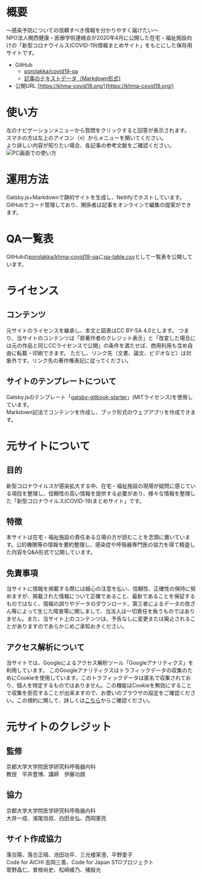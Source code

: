 # 概要
～感染予防についての信頼すべき情報を分かりやすく届けたい～  
NPO法人関西健康・医療学術連絡会が2020年4月に公開した在宅・福祉施設向けの「新型コロナウイルス(COVID-19)情報まとめサイト」をもとにした保存用サイトです。  

* GitHub
  * [porolakka/covid19-qa](https://github.com/porolakka/covid19-qa/)
  * [記事のテキストデータ（Markdown形式)](https://github.com/porolakka/covid19-qa/tree/master/content/)
* 公開URL [https://khma-covid19.org/](https://khma-covid19.org/)

# 使い方
左のナビゲーションメニューから質問をクリックすると回答が表示されます。  
スマホの方は左上のアイコン（≡）からメニューを開いてください。  
より詳しい内容が知りたい場合、各記事の参考文献をご確認ください。
![PC画面での使い方](https://user-images.githubusercontent.com/10286653/92717965-13bfb500-f39c-11ea-9894-7ac8b3787789.gif)

# 運用方法
Gatsby.js+Markdownで静的サイトを生成し、Netlifyでホストしています。GitHubでコード管理しており、関係者は記事をオンラインで編集の提案ができます。

# QA一覧表
GitHubの[porolakka/khma-covid19-qa](https://github.com/porolakka/khma-covid19-qa)に[qa-table.csv](https://github.com/porolakka/khma-covid19-qa/blob/master/qa-table.csv)として一覧表を公開しています。

# ライセンス
## コンテンツ
元サイトのライセンスを継承し、本文と図表はCC BY-SA 4.0とします。 
つまり、当サイトのコンテンツは「原著作者のクレジット表示」と「改変した場合には元の作品と同じCCライセンスで公開」の条件を満たせば、商用利用も含め自由に転載・印刷できます。 ただし、リンク先（文書、論文、ビデオなど）は対象外です。リンク先の著作権表記に従ってください。

## サイトのテンプレートについて
Gatsby.jsのテンプレート「[gatsby-gitbook-starter](https://github.com/hasura/gatsby-gitbook-starter)」(MITライセンス)を使用しています。  
Markdown記法でコンテンツを作成し、ブック形式のウェブアプリを作成できます。  

# 元サイトについて
## 目的
新型コロナウイルスが感染拡大する中、在宅・福祉施設の現場が疑問に感じている項目を整理し、信頼性の高い情報を提供する必要があり、様々な情報を整理した「新型コロナウイルス(COVID-19)まとめサイト」です。

## 特徴
本サイトは在宅・福祉施設の責任ある立場の方が読むことを念頭に置いています。公的機関等の情報を要約整理し、感染症や呼吸器専門医の協力を得て精査した内容をQ&A形式で公開しています。

## 免責事項
当サイトに情報を掲載する際には細心の注意を払い、信頼性、正確性の保持に努めますが、掲載された情報について正確であること、最新であることを保証するものではなく、情報の誤りやデータのダウンロード、第三者によるデータの改ざん等によって生じた障害等に関しまして、当法人は一切責任を負うものではありません。また、当サイト上のコンテンツは、予告なしに変更または廃止されることがありますのであらかじめご承知おきください。

## アクセス解析について
当サイトでは、Googleによるアクセス解析ツール「Googleアナリティクス」を利用しています。 このGoogleアナリティクスはトラフィックデータの収集のためにCookieを使用しています。このトラフィックデータは匿名で収集されており、個人を特定するものではありません。この機能はCookieを無効にすることで収集を拒否することが出来ますので、お使いのブラウザの設定をご確認ください。この規約に関して、詳しくは[こちら](https://www.google.com/analytics/terms/jp.html)からご確認ください。

# 元サイトのクレジット
## 監修
京都大学大学院医学研究科呼吸器内科  
教授　平井豊博、講師　伊藤功朗

## 協力
京都大学大学院医学研究科呼吸器内科  
大井一成、濱尾信叔、白田全弘、西岡憲亮

## サイト作成協力
落合陽、落合正晴、池田功平、三光楼茉澄、平野愛子  
Code for AICHI 吉岡三善、Code for Japan STOプロジェクト  
菅野晶仁、曽根尚史、松崎綾乃、猪股光

